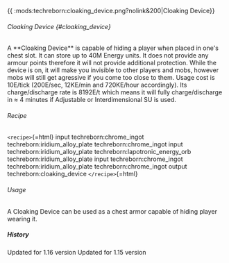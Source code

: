 {{ :mods:techreborn:cloaking_device.png?nolink&200\|Cloaking Device}}

###### Cloaking Device {#cloaking_device}

A \*\*Cloaking Device\*\* is capable of hiding a player when placed in
one\'s chest slot. It can store up to 40M Energy units. It does not
provide any armour points therefore it will not provide additional
protection. While the device is on, it will make you invisible to other
players and mobs, however mobs will still get agressive if you come too
close to them. Usage cost is 10E/tick (200E/sec, 12KE/min and 720KE/hour
accordingly). Its charge/discharge rate is 8192E/t which means it will
fully charge/discharge in ≈ 4 minutes if Adjustable or Interdimensional
SU is used.

###### Recipe

`<recipe>`{=html} input techreborn:chrome_ingot
techreborn:iridium_alloy_plate techreborn:chrome_ingot input
techreborn:iridium_alloy_plate techreborn:lapotronic_energy_orb
techreborn:iridium_alloy_plate input techreborn:chrome_ingot
techreborn:iridium_alloy_plate techreborn:chrome_ingot output
techreborn:cloaking_device `</recipe>`{=html}

###### Usage

A Cloaking Device can be used as a chest armor capable of hiding player
wearing it.

##### History

Updated for 1.16 version Updated for 1.15 version
